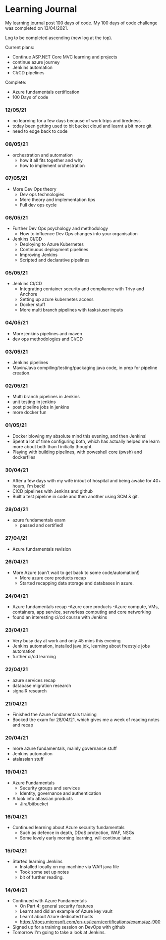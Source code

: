 # Learning Journal
My learning journal post 100 days of code. 
My 100 days of code challenge was completed on 13/04/2021.

Log to be completed ascending (new log at the top). 

Current plans:
  - Continue ASP.NET Core MVC learning and projects
  - continue azure journey
  - Jenkins automation
  - CI/CD pipelines
  
Complete:
  - Azure fundamentals certification 
  - 100 Days of code

### 12/05/21
  - no learning for a few days because of work trips and tiredness
  - today been getting used to bit bucket cloud and learnt a bit more git
  - need to edge back to code

### 08/05/21
  - orchestration and automation
    - how it all fits together and why
    - how to implement orchestration 

### 07/05/21
  - More Dev Ops theory
    - Dev ops technologies
    - More theory and implementation tips
    - Full dev ops cycle

### 06/05/21
  - Further Dev Ops psychology and methodology
    - How to influence Dev Ops changes into your organisation
  - Jenkins CI/CD
    - Deploying to Azure Kubernetes
    - Continuous deployment pipelines
    - Improving Jenkins
    - Scripted and declarative pipelines

### 05/05/21
  - Jenkins CI/CD
    - Integrating container security and compliance with Trivy and Anchore
    - Setting up azure kubernetes access
    - Docker stuff
    - More multi branch pipelines with tasks/user inputs

### 04/05/21
  - More jenkins pipelines and maven
  - dev ops methodologies and CI/CD

### 03/05/21
  - Jenkins pipelines
  - Mavin/Java compiling/testing/packaging java code, in prep for pipeline creation.

### 02/05/21
  - Multi branch pipelines in Jenkins
  - unit testing in jenkins
  - post pipeline jobs in jenkins
  - more docker fun

### 01/05/21
  - Docker blowing my absolute mind this evening, and then Jenkins!
  - Spent a lot of time configuring both, which has actually helped me learn more about both than I initially thought.
  - Playing with building pipelines, with poweshell core (pwsh) and dockerfiles 

### 30/04/21
  - After a few days with my wife in/out of hospital and being awake for 40+ hours, i'm back!
  - CICD pipelines with Jenkins and github
  - Built a test pipeline in code and then another using SCM & git. 

### 28/04/21
  - azure fundamentals exam
    - passed and certified! 

### 27/04/21
  - Azure fundamentals revision 

### 26/04/21
  - More Azure (can't wait to get back to some code/automation!)
    - More azure core products recap
    - Started recapping data storage and databases in azure.

### 24/04/21
  - Azure fundamentals recap
    -Azure core products
      -Azure compute, VMs, containers, app service, serverless computing and core networking
   - found an interesting ci/cd course with Jenkins

### 23/04/21
  - Very busy day at work and only 45 mins this evening
  - Jenkins automation, installed java jdk, learning about freestyle jobs automation
  - further ci/cd learning

### 22/04/21
  - azure services recap
  - database migration research 
  - signalR research 

### 21/04/21
  - Finished the Azure fundamentals training
  - Booked the exam for 28/04/21, which gives me a week of reading notes and recap

### 20/04/21
  - more azure fundamentals, mainly governance stuff
  - Jenkins automation
  - atalassian stuff 

### 19/04/21
  - Azure Fundamentals
    - Security groups and services
    - Identity, governance and authentication
  - A look into atlassian products
    - Jira/bitbucket

### 16/04/21
  - Continued learning about Azure security fundamentals
    - Such as defence in depth, DDoS protection, WAF, NSGs
    - Some lovely early morning learning, will continue later.

### 15/04/21
  - Started learning Jenkins
    - Installed locally on my machine via WAR java file
    - Took some set up notes
    - bit of further reading.

### 14/04/21
  - Continued with Azure Fundamentals 
    - On Part 4: general security features
    - Learnt and did an example of Azure key vault
    - Learnt about Azure dedicated hosts
    - https://docs.microsoft.com/en-us/learn/certifications/exams/az-900
  - Signed up for a training session on DevOps with github
  - Tomorrow I'm going to take a look at Jenkins.


